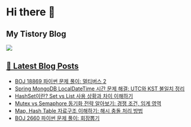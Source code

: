# Hi there 👋

## My Tistory Blog

<p>
    <a href="https://kylo8.tistory.com"><img src="https://img.shields.io/badge/Tistory-000000?style=flat-square&logo=Tistory&logoColor=white"/>
</p>

## 📕 Latest Blog Posts

<ul><li><a href='https://kylo8.tistory.com/entry/BOJ-18869-%ED%8C%8C%EC%9D%B4%EC%8D%AC-%EB%AC%B8%EC%A0%9C-%ED%92%80%EC%9D%B4-%EB%A9%80%ED%8B%B0%EB%B2%84%EC%8A%A4-2' target='_blank'>BOJ 18869 파이썬 문제 풀이: 멀티버스 2</a></li><li><a href='https://kylo8.tistory.com/entry/Spring-MongoDB-LocalDateTime-%EC%8B%9C%EA%B0%84-%EB%AC%B8%EC%A0%9C-%ED%95%B4%EA%B2%B0-UTC%EC%99%80-KST-%EB%B6%88%EC%9D%BC%EC%B9%98-%EC%A0%95%EB%A6%AC' target='_blank'>Spring MongoDB LocalDateTime 시간 문제 해결: UTC와 KST 불일치 정리</a></li><li><a href='https://kylo8.tistory.com/entry/HashSet%EC%9D%B4%EB%9E%80-Set-vs-List-%EC%82%AC%EC%9A%A9-%EC%83%81%ED%99%A9%EA%B3%BC-%EC%B0%A8%EC%9D%B4-%EC%9D%B4%ED%95%B4%ED%95%98%EA%B8%B0' target='_blank'>HashSet이란? Set vs List 사용 상황과 차이 이해하기</a></li><li><a href='https://kylo8.tistory.com/entry/Mutex-vs-Semaphore-%EB%8F%99%EA%B8%B0%ED%99%94-%EC%A0%84%EB%9E%B5-%EC%95%8C%EC%95%84%EB%B3%B4%EA%B8%B0-%EA%B2%BD%EC%9F%81-%EC%A1%B0%EA%B1%B4-%EC%9E%84%EA%B3%84-%EC%98%81%EC%97%AD' target='_blank'>Mutex vs Semaphore 동기화 전략 알아보기: 경쟁 조건, 임계 영역</a></li><li><a href='https://kylo8.tistory.com/entry/Map-Hash-Table-%EC%9E%90%EB%A3%8C%EA%B5%AC%EC%A1%B0-%EC%9D%B4%ED%95%B4%ED%95%98%EA%B8%B0-%ED%95%B4%EC%8B%9C-%EC%B6%A9%EB%8F%8C-%EC%B2%98%EB%A6%AC-%EB%B0%A9%EB%B2%95' target='_blank'>Map, Hash Table 자료구조 이해하기: 해시 충돌 처리 방법</a></li><li><a href='https://kylo8.tistory.com/entry/BOJ-2660-%ED%8C%8C%EC%9D%B4%EC%8D%AC-%EB%AC%B8%EC%A0%9C-%ED%92%80%EC%9D%B4-%ED%9A%8C%EC%9E%A5%EB%BD%91%EA%B8%B0' target='_blank'>BOJ 2660 파이썬 문제 풀이: 회장뽑기</a></li></ul>